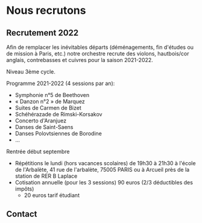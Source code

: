 # Nous recrutons

## Recrutement 2022

Afin de remplacer les inévitables départs (déménagements, fin d'études ou de mission à Paris, etc.) notre orchestre recrute des violons, hautbois/cor anglais, contrebasses et cuivres pour la saison 2021-2022.

Niveau 3ème cycle.

Programme 2021-2022 (4 sessions par an):

- Symphonie n°5 de Beethoven
- « Danzon n°2 » de Marquez
- Suites de Carmen de Bizet
- Schéhérazade de Rimski-Korsakov
- Concerto d'Aranjuez
- Danses de Saint-Saens
- Danses Polovtsiennes de Borodine
- ...

Rentrée début septembre

- Répétitions le lundi (hors vacances scolaires) de 19h30 à 21h30 à l'école de l'Arbalète, 41 rue de l'arbalète, 75005 PARIS ou à Arcueil près de la station de RER B Laplace
- Cotisation annuelle (pour les 3 sessions) 90 euros (2/3 déductibles des impôts)
    - 20 euros tarif étudiant

## Contact


